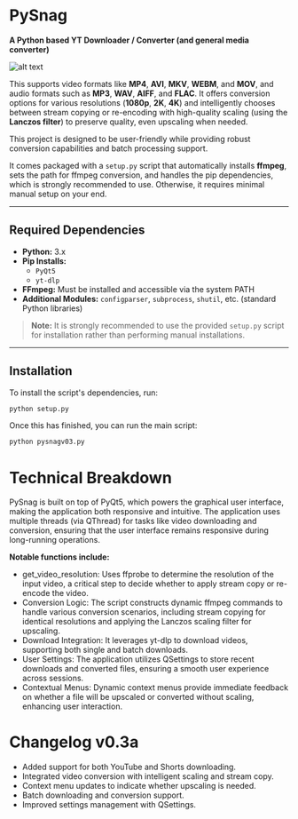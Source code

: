 # PySnag
**A Python based YT Downloader / Converter (and general media converter)**

![alt text](https://i.imgur.com/5DlXI9f.png)

This supports video formats like **MP4**, **AVI**, **MKV**, **WEBM**, and **MOV**, and audio formats such as **MP3**, **WAV**, **AIFF**, and **FLAC**. It offers conversion options for various resolutions (**1080p**, **2K**, **4K**) and intelligently chooses between stream copying or re-encoding with high-quality scaling (using the **Lanczos filter**) to preserve quality, even upscaling when needed.

This project is designed to be user-friendly while providing robust conversion capabilities and batch processing support.

It comes packaged with a `setup.py` script that automatically installs **ffmpeg**, sets the path for ffmpeg conversion, and handles the pip dependencies, which is strongly recommended to use. Otherwise, it requires minimal manual setup on your end.

---

## Required Dependencies

- **Python:** 3.x  
- **Pip Installs:**  
  - `PyQt5`  
  - `yt-dlp`  
- **FFmpeg:** Must be installed and accessible via the system PATH  
- **Additional Modules:** `configparser`, `subprocess`, `shutil`, etc. (standard Python libraries)

> **Note:** It is strongly recommended to use the provided `setup.py` script for installation rather than performing manual installations.

---

## Installation

To install the script's dependencies, run:
```bash
python setup.py
```

Once this has finished, you can run the main script:

```bash
python pysnagv03.py
```

# Technical Breakdown
PySnag is built on top of PyQt5, which powers the graphical user interface, making the application both responsive and intuitive. 
The application uses multiple threads (via QThread) for tasks like video downloading and conversion, ensuring that the user interface remains responsive during long-running operations. 

**Notable functions include:**

+ get_video_resolution: Uses ffprobe to determine the resolution of the input video, a critical step to decide whether to apply stream copy or re-encode the video.
+ Conversion Logic: The script constructs dynamic ffmpeg commands to handle various conversion scenarios, including stream copying for identical resolutions and applying the Lanczos scaling filter for upscaling.
+ Download Integration: It leverages yt-dlp to download videos, supporting both single and batch downloads.
+ User Settings: The application utilizes QSettings to store recent downloads and converted files, ensuring a smooth user experience across sessions.
+ Contextual Menus: Dynamic context menus provide immediate feedback on whether a file will be upscaled or converted without scaling, enhancing user interaction.


# Changelog  v0.3a
- Added support for both YouTube and Shorts downloading.
- Integrated video conversion with intelligent scaling and stream copy.
- Context menu updates to indicate whether upscaling is needed.
- Batch downloading and conversion support.
- Improved settings management with QSettings.

